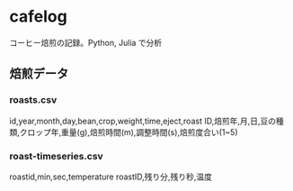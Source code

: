 # cafelog

コーヒー焙煎の記録。Python, Julia で分析

## 焙煎データ

### roasts.csv

id,year,month,day,bean,crop,weight,time,eject,roast
ID,焙煎年,月,日,豆の種類,クロップ年,重量(g),焙煎時間(m),調整時間(s),焙煎度合い(1~5)

### roast-timeseries.csv

roastid,min,sec,temperature
roastID,残り分,残り秒,温度
